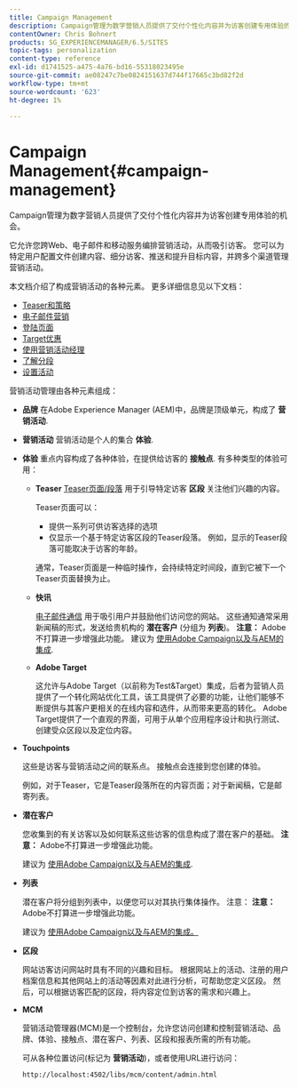 ```yaml
---
title: Campaign Management
description: Campaign管理为数字营销人员提供了交付个性化内容并为访客创建专用体验的机会。 它允许您跨Web、电子邮件和移动服务编排营销活动，从而吸引访客。
contentOwner: Chris Bohnert
products: SG_EXPERIENCEMANAGER/6.5/SITES
topic-tags: personalization
content-type: reference
exl-id: d1741525-a475-4a76-bd16-55318023495e
source-git-commit: ae08247c7be0824151637d744f17665c3bd82f2d
workflow-type: tm+mt
source-wordcount: '623'
ht-degree: 1%

---
```



# Campaign Management{#campaign-management}

Campaign管理为数字营销人员提供了交付个性化内容并为访客创建专用体验的机会。

它允许您跨Web、电子邮件和移动服务编排营销活动，从而吸引访客。 您可以为特定用户配置文件创建内容、细分访客、推送和提升目标内容，并跨多个渠道管理营销活动。

本文档介绍了构成营销活动的各种元素。 更多详细信息见以下文档：

* [Teaser和策略](/help/sites-classic-ui-authoring/classic-personalization-campaigns-teasers-strategy.md)
* [电子邮件营销](/help/sites-classic-ui-authoring/classic-personalization-campaigns-email.md)
* [登陆页面](/help/sites-classic-ui-authoring/classic-personalization-campaigns-landingpage.md)
* [Target优惠](/help/sites-classic-ui-authoring/classic-personalization-campaigns-target-offers.md)
* [使用营销活动经理](/help/sites-classic-ui-authoring/classic-personalization-campaigns-mktg-manager.md)
* [了解分段](/help/sites-classic-ui-authoring/classic-personalization-campaigns-segmentation.md)
* [设置活动](/help/sites-classic-ui-authoring/classic-personalization-campaigns-setting-up-your.md)

营销活动管理由各种元素组成：

* **品牌**
在Adobe Experience Manager (AEM)中，品牌是顶级单元，构成了 **营销活动**.

* **营销活动**
营销活动是个人的集合 **体验**.

* **体验**
重点内容构成了各种体验，在提供给访客的 **接触点**. 有多种类型的体验可用：

   * **Teaser**
     [Teaser页面/段落](#teasers) 用于引导特定访客 **区段** 关注他们兴趣的内容。

     Teaser页面可以：

      * 提供一系列可供访客选择的选项
      * 仅显示一个基于特定访客区段的Teaser段落。 例如，显示的Teaser段落可能取决于访客的年龄。

     通常，Teaser页面是一种临时操作，会持续特定时间段，直到它被下一个Teaser页面替换为止。

   * **快讯**

     [电子邮件通信](#emailmarketing) 用于吸引用户并鼓励他们访问您的网站。 这些通知通常采用新闻稿的形式，发送给贵机构的 **潜在客户** (分组为 **列表**)。 **注意：** Adobe不打算进一步增强此功能。 建议为 [使用Adobe Campaign以及与AEM的集成](/help/sites-administering/campaign.md).

   * **Adobe Target**

     这允许与Adobe Target（以前称为Test&amp;Target）集成，后者为营销人员提供了一个转化网站优化工具，该工具提供了必要的功能，让他们能够不断提供与其客户更相关的在线内容和选件，从而带来更高的转化。 Adobe Target提供了一个直观的界面，可用于从单个应用程序设计和执行测试、创建受众区段以及定位内容。

* **Touchpoints**

  这些是访客与营销活动之间的联系点。 接触点会连接到您创建的体验。

  例如，对于Teaser，它是Teaser段落所在的内容页面；对于新闻稿，它是邮寄列表。

* **潜在客户**

  您收集到的有关访客以及如何联系这些访客的信息构成了潜在客户的基础。 **注意：** Adobe不打算进一步增强此功能。

  建议为 [使用Adobe Campaign以及与AEM的集成](/help/sites-administering/campaign.md).

* **列表**

  潜在客户将分组到列表中，以便您可以对其执行集体操作。 注意： **注意：** Adobe不打算进一步增强此功能。

  建议为 [使用Adobe Campaign以及与AEM的集成。](/help/sites-administering/campaign.md)

* **区段**

  网站访客访问网站时具有不同的兴趣和目标。 根据网站上的活动、注册的用户档案信息和其他网站上的活动等因素对此进行分析，可帮助您定义区段。 然后，可以根据访客匹配的区段，将内容定位到访客的需求和兴趣上。

* **MCM**

  营销活动管理器(MCM)是一个控制台，允许您访问创建和控制营销活动、品牌、体验、接触点、潜在客户、列表、区段和报表所需的所有功能。

  可从各种位置访问(标记为 **营销活动**)，或者使用URL进行访问：

  `http://localhost:4502/libs/mcm/content/admin.html`
